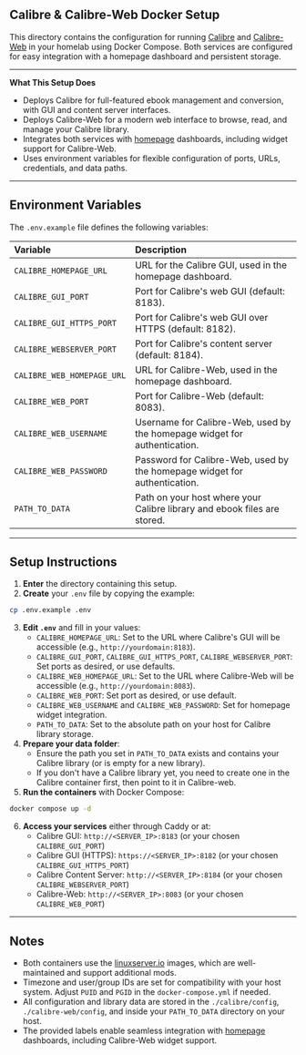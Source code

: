 ## Calibre \& Calibre-Web Docker Setup

This directory contains the configuration for running [Calibre](https://calibre-ebook.com/) and [Calibre-Web](https://github.com/janeczku/calibre-web) in your homelab using Docker Compose. Both services are configured for easy integration with a homepage dashboard and persistent storage.

---

**What This Setup Does**

- Deploys Calibre for full-featured ebook management and conversion, with GUI and content server interfaces.
- Deploys Calibre-Web for a modern web interface to browse, read, and manage your Calibre library.
- Integrates both services with [homepage](https://gethomepage.dev/) dashboards, including widget support for Calibre-Web.
- Uses environment variables for flexible configuration of ports, URLs, credentials, and data paths.

---

## Environment Variables

The `.env.example` file defines the following variables:


| Variable | Description |
| :-- | :-- |
| `CALIBRE_HOMEPAGE_URL` | URL for the Calibre GUI, used in the homepage dashboard. |
| `CALIBRE_GUI_PORT` | Port for Calibre's web GUI (default: 8183). |
| `CALIBRE_GUI_HTTPS_PORT` | Port for Calibre's web GUI over HTTPS (default: 8182). |
| `CALIBRE_WEBSERVER_PORT` | Port for Calibre's content server (default: 8184). |
| `CALIBRE_WEB_HOMEPAGE_URL` | URL for Calibre-Web, used in the homepage dashboard. |
| `CALIBRE_WEB_PORT` | Port for Calibre-Web (default: 8083). |
| `CALIBRE_WEB_USERNAME` | Username for Calibre-Web, used by the homepage widget for authentication. |
| `CALIBRE_WEB_PASSWORD` | Password for Calibre-Web, used by the homepage widget for authentication. |
| `PATH_TO_DATA` | Path on your host where your Calibre library and ebook files are stored. |


---

## Setup Instructions

1. **Enter** the directory containing this setup.
2. **Create** your `.env` file by copying the example:

```sh
cp .env.example .env
```

3. **Edit `.env`** and fill in your values:
    - `CALIBRE_HOMEPAGE_URL`: Set to the URL where Calibre's GUI will be accessible (e.g., `http://yourdomain:8183`).
    - `CALIBRE_GUI_PORT`, `CALIBRE_GUI_HTTPS_PORT`, `CALIBRE_WEBSERVER_PORT`: Set ports as desired, or use defaults.
    - `CALIBRE_WEB_HOMEPAGE_URL`: Set to the URL where Calibre-Web will be accessible (e.g., `http://yourdomain:8083`).
    - `CALIBRE_WEB_PORT`: Set port as desired, or use default.
    - `CALIBRE_WEB_USERNAME` and `CALIBRE_WEB_PASSWORD`: Set for homepage widget integration.
    - `PATH_TO_DATA`: Set to the absolute path on your host for Calibre library storage.
4. **Prepare your data folder**:
    - Ensure the path you set in `PATH_TO_DATA` exists and contains your Calibre library (or is empty for a new library).
    - If you don't have a Calibre library yet, you need to create one in the Calibre container first, then point to it in Calibre-web.
5. **Run the containers** with Docker Compose:

```sh
docker compose up -d
```

6. **Access your services** either through Caddy or at:
    - Calibre GUI: `http://<SERVER_IP>:8183` (or your chosen `CALIBRE_GUI_PORT`)
    - Calibre GUI (HTTPS): `https://<SERVER_IP>:8182` (or your chosen `CALIBRE_GUI_HTTPS_PORT`)
    - Calibre Content Server: `http://<SERVER_IP>:8184` (or your chosen `CALIBRE_WEBSERVER_PORT`)
    - Calibre-Web: `http://<SERVER_IP>:8083` (or your chosen `CALIBRE_WEB_PORT`)

---

## Notes

- Both containers use the [linuxserver.io](https://www.linuxserver.io/) images, which are well-maintained and support additional mods.
- Timezone and user/group IDs are set for compatibility with your host system. Adjust `PUID` and `PGID` in the `docker-compose.yml` if needed.
- All configuration and library data are stored in the `./calibre/config`, `./calibre-web/config`, and inside your `PATH_TO_DATA` directory on your host.
- The provided labels enable seamless integration with [homepage](https://gethomepage.dev/) dashboards, including Calibre-Web widget support.


